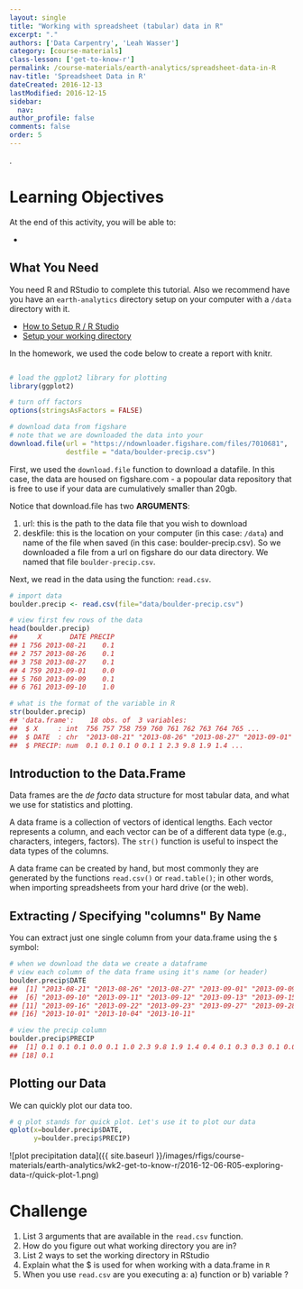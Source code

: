 ```yaml
---
layout: single
title: "Working with spreadsheet (tabular) data in R"
excerpt: "."
authors: ['Data Carpentry', 'Leah Wasser']
category: [course-materials]
class-lesson: ['get-to-know-r']
permalink: /course-materials/earth-analytics/spreadsheet-data-in-R
nav-title: 'Spreadsheet Data in R'
dateCreated: 2016-12-13
lastModified: 2016-12-15
sidebar:
  nav:
author_profile: false
comments: false
order: 5
---
```


.

<div class='notice--success' markdown="1">

# Learning Objectives
At the end of this activity, you will be able to:

*

## What You Need

You need R and RStudio to complete this tutorial. Also we recommend have you
have an `earth-analytics` directory setup on your computer with a `/data`
directory with it.

* [How to Setup R / R Studio](/course-materials/setup-r-rstudio/)
* [Setup your working directory](/course-materials/setup-working-directory/)


</div>

In the homework, we used the code below to create a report with knitr.


```r

# load the ggplot2 library for plotting
library(ggplot2)

# turn off factors
options(stringsAsFactors = FALSE)

# download data from figshare
# note that we are downloaded the data into your
download.file(url = "https://ndownloader.figshare.com/files/7010681",
              destfile = "data/boulder-precip.csv")
```

First, we used the `download.file` function to download a datafile. In this case,
the data are housed on figshare.com - a popoular data repository that is free
to use if your data are cumulatively smaller than 20gb.

Notice that download.file has two **ARGUMENTS**:

1. url: this is the path to the data file that you wish to download
2. deskfile: this is the location on your computer (in this case: `/data`) and name of the
file when saved (in this case: boulder-precip.csv). So we downloaded a file from
a url on figshare do our data directory. We named that file `boulder-precip.csv`.

Next, we read in the data using the function: `read.csv`.


```r
# import data
boulder.precip <- read.csv(file="data/boulder-precip.csv")
```



```r
# view first few rows of the data
head(boulder.precip)
##     X       DATE PRECIP
## 1 756 2013-08-21    0.1
## 2 757 2013-08-26    0.1
## 3 758 2013-08-27    0.1
## 4 759 2013-09-01    0.0
## 5 760 2013-09-09    0.1
## 6 761 2013-09-10    1.0

# what is the format of the variable in R
str(boulder.precip)
## 'data.frame':	18 obs. of  3 variables:
##  $ X     : int  756 757 758 759 760 761 762 763 764 765 ...
##  $ DATE  : chr  "2013-08-21" "2013-08-26" "2013-08-27" "2013-09-01" ...
##  $ PRECIP: num  0.1 0.1 0.1 0 0.1 1 2.3 9.8 1.9 1.4 ...
```

## Introduction to the Data.Frame

Data frames are the _de facto_ data structure for most tabular data, and what we
use for statistics and plotting.

A data frame is a collection of vectors of identical lengths. Each vector
represents a column, and each vector can be of a different data type (e.g.,
characters, integers, factors). The `str()` function is useful to inspect the
data types of the columns.

A data frame can be created by hand, but most commonly they are generated by the
functions `read.csv()` or `read.table()`; in other words, when importing
spreadsheets from your hard drive (or the web).

## Extracting / Specifying "columns" By Name

You can extract just one single column from your data.frame using the `$` symbol:


```r
# when we download the data we create a dataframe
# view each column of the data frame using it's name (or header)
boulder.precip$DATE
##  [1] "2013-08-21" "2013-08-26" "2013-08-27" "2013-09-01" "2013-09-09"
##  [6] "2013-09-10" "2013-09-11" "2013-09-12" "2013-09-13" "2013-09-15"
## [11] "2013-09-16" "2013-09-22" "2013-09-23" "2013-09-27" "2013-09-28"
## [16] "2013-10-01" "2013-10-04" "2013-10-11"

# view the precip column
boulder.precip$PRECIP
##  [1] 0.1 0.1 0.1 0.0 0.1 1.0 2.3 9.8 1.9 1.4 0.4 0.1 0.3 0.3 0.1 0.0 0.9
## [18] 0.1
```

## Plotting our Data

We can quickly plot our data too.


```r
# q plot stands for quick plot. Let's use it to plot our data
qplot(x=boulder.precip$DATE,
      y=boulder.precip$PRECIP)
```

![plot precipitation data]({{ site.baseurl }}/images/rfigs/course-materials/earth-analytics/wk2-get-to-know-r/2016-12-06-R05-exploring-data-r/quick-plot-1.png)

<div class="notice--success" markdown="1">

# Challenge

1. List 3 arguments that are available in the `read.csv` function.
2. How do you figure out what working directory you are in?
3. List 2 ways to set the working directory in RStudio
4. Explain what the $ is used for when working with a data.frame in `R`
5. When you use `read.csv` are you executing a: a) function or b) variable ?
</div>
